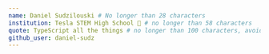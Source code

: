 ```yaml
---
name: Daniel Sudzilouski # No longer than 28 characters
institution: Tesla STEM High School 🚩 # no longer than 58 characters
quote: TypeScript all the things # no longer than 100 characters, avoid using quotes(") to guarantee the format remains the same.
github_user: daniel-sudz
---
```

